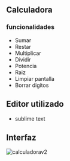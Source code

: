 ## Calculadora

### funcionalidades
	
  - Sumar
  - Restar
  - Multiplicar
  - Dividir
  - Potencia
  - Raiz
  - Limpiar pantalla
  - Borrar digitos

## Editor utilizado
 
  - sublime text

## Interfaz
![calculadorav2](https://user-images.githubusercontent.com/24881247/39106314-3abd70ee-4691-11e8-942e-e185dbeffc09.png)
